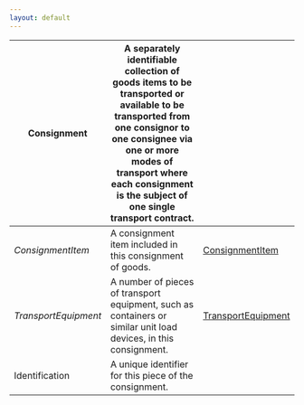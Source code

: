 ```yaml
---
layout: default
---
```

| **Consignment** | A separately identifiable collection of goods items to be transported or available to be transported from one consignor to one consignee via one or more modes of transport where each consignment is the subject of one single transport contract. | |
| -------- | --------- | -------- |
| *ConsignmentItem* | A consignment item included in this consignment of goods. | [ConsignmentItem](#consignmentitem) |
| *TransportEquipment* | A number of pieces of transport equipment, such as containers or similar unit load devices, in this consignment. | [TransportEquipment](#transportequipment) |
| Identification | A unique identifier for this piece of the consignment. | |
